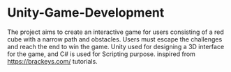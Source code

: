 # Unity-Game-Development
The project aims to create an interactive game for users consisting of a red cube with a narrow path and obstacles. Users must escape the challenges and reach the end to win the game. Unity used for designing a 3D interface for the game, and C# is used for Scripting purpose. 
inspired from https://brackeys.com/ tutorials.
